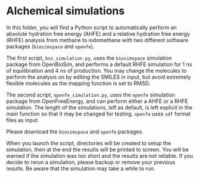 # Alchemical simulations
In this folder, you will find a Python script to automatically perform 
an absolute hydration free energy (AHFE) and a relative hydration free 
energy (RHFE) analysis from methane to iodomethane with two different 
software packages (`biosimspace` and `openfe`).

The first script, `bss_simulation.py`, uses the `biosimspace` simulation 
package from OpenBioSim, and performs a default RHFE simulation for 1
ns of equilibration and 4 ns of production. You may change the molecules 
to perform the analysis on by editing the SMILES in input, but avoid 
extremely flexible molecules as the mapping function is set to RMSD.

The second script, `openfe_simulation.py`, uses the `openfe` simulation
package from OpenFreeEnergy, and can perform either a AHFE or a RHFE
simulation. The length of the simulations, left as default, is left 
explicit in the main function so that it may be changed for testing.
`openfe` uses `sdf` format files as input.

Please download the `biosimspace` and `openfe` packages.

When you launch the script, directories will be created to setup the 
simulation, then at the end the results will be printed to screen.
You will be warned if the simulation was too short and the results
are not reliable.
If you decide to rerun a simulation, please backup or remove your
previous results. Be aware that the simulation may take a while to run.

